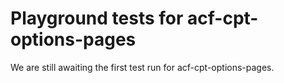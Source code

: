 # Playground tests for acf-cpt-options-pages
We are still awaiting the first test run for acf-cpt-options-pages.
